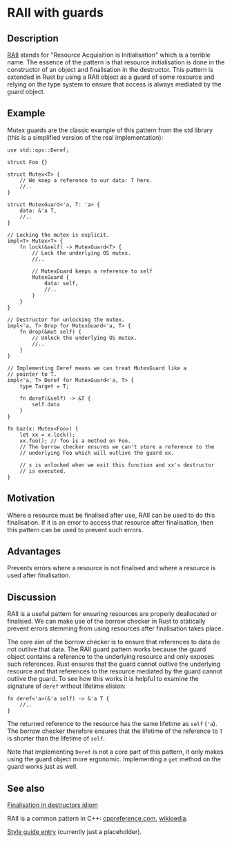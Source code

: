 # RAII with guards

## Description

[RAII][wikipedia] stands for "Resource Acquisition is Initialisation" which is a
terrible name. The essence of the pattern is that resource initialisation is
done in the constructor of an object and finalisation in the destructor. This
pattern is extended in Rust by using a RAII object as a guard of some resource
and relying on the type system to ensure that access is always mediated by the
guard object.

## Example

Mutex guards are the classic example of this pattern from the std library (this
is a simplified version of the real implementation):

```rust,ignore
use std::ops::Deref;

struct Foo {}

struct Mutex<T> {
    // We keep a reference to our data: T here.
    //..
}

struct MutexGuard<'a, T: 'a> {
    data: &'a T,
    //..
}

// Locking the mutex is explicit.
impl<T> Mutex<T> {
    fn lock(&self) -> MutexGuard<T> {
        // Lock the underlying OS mutex.
        //..

        // MutexGuard keeps a reference to self
        MutexGuard {
            data: self,
            //..
        }
    }
}

// Destructor for unlocking the mutex.
impl<'a, T> Drop for MutexGuard<'a, T> {
    fn drop(&mut self) {
        // Unlock the underlying OS mutex.
        //..
    }
}

// Implementing Deref means we can treat MutexGuard like a
// pointer to T.
impl<'a, T> Deref for MutexGuard<'a, T> {
    type Target = T;

    fn deref(&self) -> &T {
        self.data
    }
}

fn baz(x: Mutex<Foo>) {
    let xx = x.lock();
    xx.foo(); // foo is a method on Foo.
    // The borrow checker ensures we can't store a reference to the
    // underlying Foo which will outlive the guard xx.

    // x is unlocked when we exit this function and xx's destructor
    // is executed.
}
```

## Motivation

Where a resource must be finalised after use, RAII can be used to do this
finalisation. If it is an error to access that resource after finalisation, then
this pattern can be used to prevent such errors.

## Advantages

Prevents errors where a resource is not finalised and where a resource is used
after finalisation.

## Discussion

RAII is a useful pattern for ensuring resources are properly deallocated or
finalised. We can make use of the borrow checker in Rust to statically prevent
errors stemming from using resources after finalisation takes place.

The core aim of the borrow checker is to ensure that references to data do not
outlive that data. The RAII guard pattern works because the guard object
contains a reference to the underlying resource and only exposes such
references. Rust ensures that the guard cannot outlive the underlying resource
and that references to the resource mediated by the guard cannot outlive the
guard. To see how this works it is helpful to examine the signature of `deref`
without lifetime elision:

```rust,ignore
fn deref<'a>(&'a self) -> &'a T {
    //..
}
```

The returned reference to the resource has the same lifetime as `self` (`'a`).
The borrow checker therefore ensures that the lifetime of the reference to `T`
is shorter than the lifetime of `self`.

Note that implementing `Deref` is not a core part of this pattern, it only makes
using the guard object more ergonomic. Implementing a `get` method on the guard
works just as well.

## See also

[Finalisation in destructors idiom](../../idioms/dtor-finally.md)

RAII is a common pattern in C++:
[cppreference.com](http://en.cppreference.com/w/cpp/language/raii),
[wikipedia][wikipedia].

[wikipedia]: https://en.wikipedia.org/wiki/Resource_Acquisition_Is_Initialization

[Style guide entry](https://doc.rust-lang.org/1.0.0/style/ownership/raii.html)
(currently just a placeholder).
